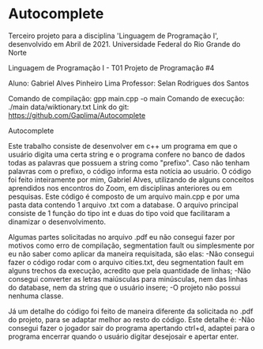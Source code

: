 # Autocomplete
Terceiro projeto para a disciplina 'Linguagem de Programação I', desenvolvido em Abril de 2021. Universidade Federal do Rio Grande do Norte

Linguagem de Programação I - T01
Projeto de Programação #4

Aluno: Gabriel Alves Pinheiro Lima
Professor: Selan Rodrigues dos Santos

Comando de compilação: gpp main.cpp -o main
Comando de execução: ./main data/wiktionary.txt
Link do git: https://github.com/Gaplima/Autocomplete

Autocomplete

   Este trabalho consiste de desenvolver em c++ um programa em que o usuário digita uma certa string e o programa confere no banco de dados todas as palavras que possuem a string como "prefixo". Caso não tenham palavras com o prefixo, o código informa esta notícia ao usuário.
   O código foi feito inteiramente por mim, Gabriel Alves, utilizando de alguns conceitos aprendidos nos encontros do Zoom, em disciplinas anteriores ou em pesquisas. Este código é composto de um arquivo main.cpp e por uma pasta data contendo 1 arquivo .txt com a database. O arquivo principal consiste de 1 função do tipo int e duas do tipo void que facilitaram a dinamizar o desenvolvimento.

   Algumas partes solicitadas no arquivo .pdf eu não consegui fazer por motivos como erro de compilação, segmentation fault ou simplesmente por eu não saber como aplicar da maneira requisitada, são elas:
	-Não consegui fazer o código rodar com o arquivo cities.txt, deu segmentation fault em alguns trechos da execução, acredito que pela quantidade de linhas;
	-Não consegui converter as letras maiúsculas para minúsculas, nem das linhas do database, nem da string que o usuário insere;
	-O projeto não possui nenhuma classe.

   Já um detalhe do código foi feito de maneira diferente da solicitada no .pdf do projeto, para se adaptar melhor ao resto do código. Este detalhe é:
	-Não consegui fazer o jogador sair do programa apertando ctrl+d, adaptei para o programa encerrar quando o usuário digitar desejosair e apertar enter.
